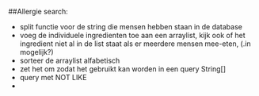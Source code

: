 ##Allergie search:
- split functie voor de string die mensen hebben staan in de database
- voeg de individuele ingredienten toe aan een arraylist, kijk ook of het ingredient niet al in de list staat 
als er meerdere mensen mee-eten, (.in mogelijk?)
- sorteer de arraylist alfabetisch
- zet het om zodat het gebruikt kan worden in een query String[]
- query met NOT LIKE 
-
